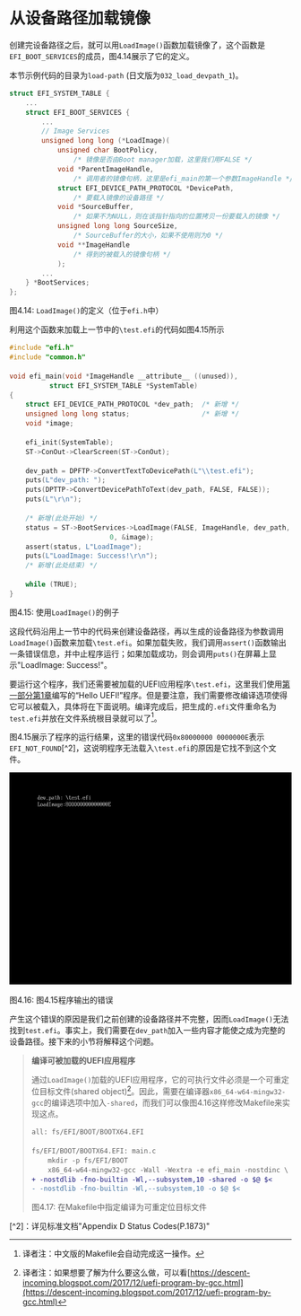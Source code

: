 # 从设备路径加载镜像

创建完设备路径之后，就可以用`LoadImage()`函数加载镜像了，这个函数是`EFI_BOOT_SERVICES`的成员，图4.14展示了它的定义。

本节示例代码的目录为`load-path` (日文版为`032_load_devpath_1`)。

```c
struct EFI_SYSTEM_TABLE {
    ...
    struct EFI_BOOT_SERVICES {
        ...
        // Image Services
        unsigned long long (*LoadImage)(
            unsigned char BootPolicy,
                /* 镜像是否由Boot manager加载，这里我们用FALSE */
            void *ParentImageHandle,
                /* 调用者的镜像句柄，这里是efi_main的第一个参数ImageHandle */
            struct EFI_DEVICE_PATH_PROTOCOL *DevicePath,
                /* 要载入镜像的设备路径 */
            void *SourceBuffer,
                /* 如果不为NULL，则在该指针指向的位置拷贝一份要载入的镜像 */
            unsigned long long SourceSize,
                /* SourceBuffer的大小，如果不使用则为0 */
            void **ImageHandle
                /* 得到的被载入的镜像句柄 */
            );
        ...
    } *BootServices;
};
```

图4.14: `LoadImage()`的定义（位于`efi.h`中）

利用这个函数来加载上一节中的`\test.efi`的代码如图4.15所示

```c
#include "efi.h"
#include "common.h"

void efi_main(void *ImageHandle __attribute__ ((unused)),
          struct EFI_SYSTEM_TABLE *SystemTable)
{
    struct EFI_DEVICE_PATH_PROTOCOL *dev_path;  /* 新增 */
    unsigned long long status;                  /* 新增 */
    void *image;

    efi_init(SystemTable);
    ST->ConOut->ClearScreen(ST->ConOut);

    dev_path = DPFTP->ConvertTextToDevicePath(L"\\test.efi");
    puts(L"dev_path: ");
    puts(DPTTP->ConvertDevicePathToText(dev_path, FALSE, FALSE));
    puts(L"\r\n");

    /* 新增(此处开始) */
    status = ST->BootServices->LoadImage(FALSE, ImageHandle, dev_path, NULL,
                         0, &image);
    assert(status, L"LoadImage");
    puts(L"LoadImage: Success!\r\n");
    /* 新增(此处结束) */

    while (TRUE);
}
```

图4.15: 使用`LoadImage()`的例子

这段代码沿用上一节中的代码来创建设备路径，再以生成的设备路径为参数调用`LoadImage()`函数来加载`\test.efi`。如果加载失败，我们调用`assert()`函数输出一条错误信息，并中止程序运行；如果加载成功，则会调用`puts()`在屏幕上显示"LoadImage: Success!"。

要运行这个程序，我们还需要被加载的UEFI应用程序`\test.efi`，这里我们使用[第一部分第1章](../../part1/basics)编写的“Hello UEFI!”程序。但是要注意，我们需要修改编译选项使得它可以被载入，具体将在下面说明。编译完成后，把生成的`.efi`文件重命名为`test.efi`并放在文件系统根目录就可以了[^1]。

图4.15展示了程序的运行结果，这里的错误代码`0x80000000 0000000E`表示`EFI_NOT_FOUND`[^2]，这说明程序无法载入`\test.efi`的原因是它找不到这个文件。

![图4.15程序输出的错误](../../images/part2/load-path.png)

图4.16: 图4.15程序输出的错误

产生这个错误的原因是我们之前创建的设备路径并不完整，因而`LoadImage()`无法找到`test.efi`。事实上，我们需要在`dev_path`加入一些内容才能使之成为完整的设备路径。接下来的小节将解释这个问题。


> **编译可被加载的UEFI应用程序**
> 
> 通过`LoadImage()`加载的UEFI应用程序，它的可执行文件必须是一个可重定位目标文件(shared object)[^3]。因此，需要在编译器`x86_64-w64-mingw32-gcc`的编译选项中加入`-shared`，而我们可以像图4.16这样修改Makefile来实现这点。
> 
> ```diff
> all: fs/EFI/BOOT/BOOTX64.EFI
> 
> fs/EFI/BOOT/BOOTX64.EFI: main.c
>     mkdir -p fs/EFI/BOOT
>     x86_64-w64-mingw32-gcc -Wall -Wextra -e efi_main -nostdinc \
> + -nostdlib -fno-builtin -Wl,--subsystem,10 -shared -o $@ $<
> - -nostdlib -fno-builtin -Wl,--subsystem,10 -o $@ $<
> ```
> 
> 图4.17: 在Makefile中指定编译为可重定位目标文件


[^1]: 译者注：中文版的Makefile会自动完成这一操作。

[^2]：详见标准文档"Appendix D Status Codes(P.1873)"

[^3]: 译者注：如果想要了解为什么要这么做，可以看[https://descent-incoming.blogspot.com/2017/12/uefi-program-by-gcc.html](https://descent-incoming.blogspot.com/2017/12/uefi-program-by-gcc.html)
